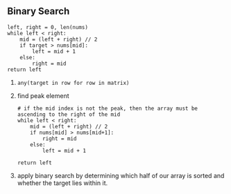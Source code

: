 ## Binary Search

```
left, right = 0, len(nums)
while left < right:
	mid = (left + right) // 2
	if target > nums[mid]:
		left = mid + 1
	else:
		right = mid
return left
```

1. `any(target in row for row in matrix)`
1. find peak element 
	```
	# if the mid index is not the peak, then the array must be ascending to the right of the mid
	while left < right:
		mid = (left + right) // 2
		if nums[mid] > nums[mid+1]:
			right = mid
		else:
			left = mid + 1
			
	return left
	```

1. apply binary search by determining which half of our array is sorted and whether the target lies within it.